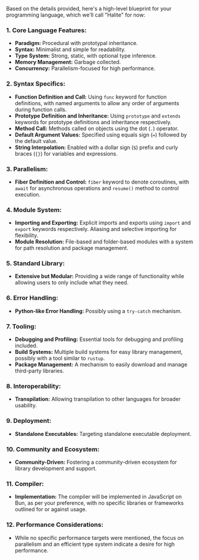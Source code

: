 Based on the details provided, here's a high-level blueprint for your programming language, which we'll call "Halite" for now:

### 1. **Core Language Features:**
   - **Paradigm:** Procedural with prototypal inheritance.
   - **Syntax:** Minimalist and simple for readability.
   - **Type System:** Strong, static, with optional type inference.
   - **Memory Management:** Garbage collected.
   - **Concurrency:** Parallelism-focused for high performance.

### 2. **Syntax Specifics:**
   - **Function Definition and Call:** Using `func` keyword for function definitions, with named arguments to allow any order of arguments during function calls.
   - **Prototype Definition and Inheritance:** Using `prototype` and `extends` keywords for prototype definitions and inheritance respectively.
   - **Method Call:** Methods called on objects using the dot (`.`) operator.
   - **Default Argument Values:** Specified using equals sign (`=`) followed by the default value.
   - **String Interpolation:** Enabled with a dollar sign (`$`) prefix and curly braces (`{}`) for variables and expressions.

### 3. **Parallelism:**
   - **Fiber Definition and Control:** `fiber` keyword to denote coroutines, with `await` for asynchronous operations and `resume()` method to control execution.

### 4. **Module System:**
   - **Importing and Exporting:** Explicit imports and exports using `import` and `export` keywords respectively. Aliasing and selective importing for flexibility.
   - **Module Resolution:** File-based and folder-based modules with a system for path resolution and package management.

### 5. **Standard Library:**
   - **Extensive but Modular:** Providing a wide range of functionality while allowing users to only include what they need.

### 6. **Error Handling:**
   - **Python-like Error Handling:** Possibly using a `try-catch` mechanism.

### 7. **Tooling:**
   - **Debugging and Profiling:** Essential tools for debugging and profiling included.
   - **Build Systems:** Multiple build systems for easy library management, possibly with a tool similar to `rustup`.
   - **Package Management:** A mechanism to easily download and manage third-party libraries.

### 8. **Interoperability:**
   - **Transpilation:** Allowing transpilation to other languages for broader usability.

### 9. **Deployment:**
   - **Standalone Executables:** Targeting standalone executable deployment.

### 10. **Community and Ecosystem:**
- **Community-Driven:** Fostering a community-driven ecosystem for library development and support.

### 11. **Compiler:**
- **Implementation:** The compiler will be implemented in JavaScript on Bun, as per your preference, with no specific libraries or frameworks outlined for or against usage.

### 12. **Performance Considerations:**
- While no specific performance targets were mentioned, the focus on parallelism and an efficient type system indicate a desire for high performance.
